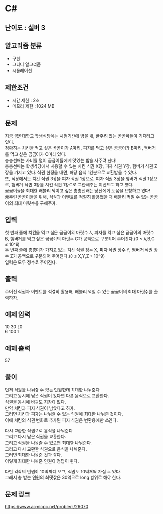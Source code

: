 # C#

## 난이도 : 실버 3

## 알고리즘 분류
  - 구현
  - 그리디 알고리즘
  - 시뮬레이션

## 제한조건
  - 시간 제한 : 2초
  - 메모리 제한 : 1024 MB

## 문제
지금 곰곰대학교 학생식당에는 시험기간에 밤을 새, 굶주려 있는 곰곰이들이 기다리고 있다.<br/>
정확히는 치킨을 먹고 싶은 곰곰이가 A마리, 피자를 먹고 싶은 곰곰이가 B마리, 햄버거를 먹고 싶은 곰곰이가 C마리 있다.<br/>
총총선배는 사비를 털어 곰곰이들에게 맛있는 밥을 사주려 한다!<br/>
총총선배는 학생식당에서 사용할 수 있는 치킨 식권 X장, 피자 식권 Y장, 햄버거 식권 Z장을 가지고 있다. 식권 한장을 내면, 해당 음식 1인분으로 교환받을 수 있다.<br/>
또, 식당에서는 치킨 식권 3장을 피자 식권 1장으로, 피자 식권 3장을 햄버거 식권 1장으로, 햄버거 식권 3장을 치킨 식권 1장으로 교환해주는 이벤트도 하고 있다.<br/>
곰곰이들을 최대한 배불리 먹이고 싶은 총총선배는 당신에게 도움을 요청하고 있다!<br/>
굶주린 곰곰이들을 위해, 식권과 이벤트를 적절히 활용했을 때 배불리 먹일 수 있는 곰곰이의 최대 마릿수를 구해주자.<br/>


## 입력
첫 번째 줄에 치킨을 먹고 싶은 곰곰이의 마릿수 A, 피자를 먹고 싶은 곰곰이의 마릿수 B, 햄버거를 먹고 싶은 곰곰이의 마릿수 C가 공백으로 구분되어 주어진다.(0 ≤ A,B,C ≤ 10^9)<br/>
두 번째 줄에 총총이가 가지고 있는 치킨 식권 장수 X, 피자 식권 장수 Y, 햄버거 식권 장수 Z가 공백으로 구분되어 주어진다.(0 ≤ X,Y,Z ≤ 10^9)<br/>
입력은 모두 정수로 주어진다.<br/>


## 출력
주어진 식권과 이벤트를 적절히 활용해, 배불리 먹일 수 있는 곰곰이의 최대 마릿수를 출력하자.<br/>


## 예제 입력
10 30 20<br/>
6 100 1<br/>


## 예제 출력
57<br/>


## 풀이
먼저 식권을 나눠줄 수 있는 인원한테 최대한 나눠준다.<br/>
그리고 동시에 남은 식권이 있다면 다른 음식으로 교환한다.<br/>
식권을 동시에 바꿔도 지장이 없다.<br/>
만약 치킨과 피자 식권이 남았다고 하자.<br/>
그러면 치킨과 피자는 나눠줄 수 있는 인원에 최대한 나눠준 것이다.<br/>
이에 치킨의 식권 변화로 추가된 피자 식권은 변환용에만 쓰인다.<br/>


다시 교환한 식권으로 음식을 나눠준다.<br/>
그리고 다시 남은 식권을 교환한다.<br/>
그리고 식권을 나눠줄 수 있으면 최대한 나눠준다.<br/>
그리고 다시 교환한 식권으로 음식을 나눠준다.<br/>
그러면 최대한 나눠준 것과 같다.<br/>
이렇게 최대한 나눠준 인원이 정답이 된다.<br/>


다만 각각의 인원이 10억까지 오고, 식권도 10억개씩 가질 수 있다.<br/>
그래서 총 받는 인원의 최댓값은 30억으로 long 범위로 해야 한다.<br/>


## 문제 링크
https://www.acmicpc.net/problem/26070